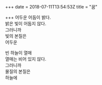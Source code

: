 +++
date = 2018-07-11T13:54:53Z
title = "꿈"

+++ 
어두운 어둠이 밝다.   
밝은 빛이 어둡지 않다.   
그러니까   
빛의 본질은   
어두운   
   
빈 하늘이 열매   
열매는 비어 있지 않다.   
그러니까   
물질의 본질은   
하늘에  